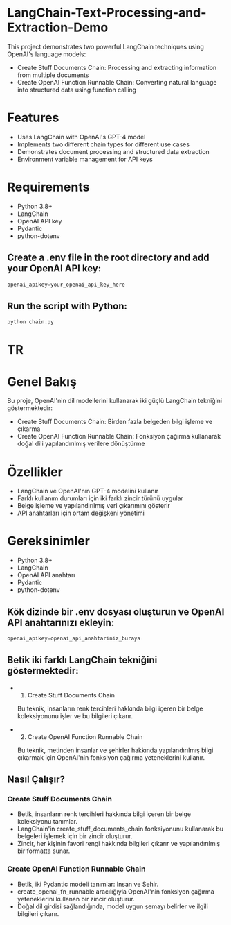 # LangChain-Text-Processing-and-Extraction-Demo
This project demonstrates two powerful LangChain techniques using OpenAI's language models:  
* Create Stuff Documents Chain: Processing and extracting information from multiple documents 
* Create OpenAI Function Runnable Chain: Converting natural language into structured data using function calling

# Features

* Uses LangChain with OpenAI's GPT-4 model
* Implements two different chain types for different use cases
* Demonstrates document processing and structured data extraction
* Environment variable management for API keys

# Requirements

* Python 3.8+
* LangChain
* OpenAI API key
* Pydantic
* python-dotenv

## Create a .env file in the root directory and add your OpenAI API key:
```python
openai_apikey=your_openai_api_key_here
````

## Run the script with Python:

```bash
python chain.py
```

# TR 
# Genel Bakış
Bu proje, OpenAI'nin dil modellerini kullanarak iki güçlü LangChain tekniğini göstermektedir:

* Create Stuff Documents Chain: Birden fazla belgeden bilgi işleme ve çıkarma
* Create OpenAI Function Runnable Chain: Fonksiyon çağırma kullanarak doğal dili yapılandırılmış verilere dönüştürme
  
# Özellikler

* LangChain ve OpenAI'nın GPT-4 modelini kullanır
* Farklı kullanım durumları için iki farklı zincir türünü uygular
* Belge işleme ve yapılandırılmış veri çıkarımını gösterir
* API anahtarları için ortam değişkeni yönetimi

# Gereksinimler

* Python 3.8+
* LangChain
* OpenAI API anahtarı
* Pydantic
* python-dotenv

## Kök dizinde bir .env dosyası oluşturun ve OpenAI API anahtarınızı ekleyin:

```python
openai_apikey=openai_api_anahtariniz_buraya
```
## Betik iki farklı LangChain tekniğini göstermektedir:

* 1. Create Stuff Documents Chain
     
   Bu teknik, insanların renk tercihleri hakkında bilgi içeren bir belge koleksiyonunu işler ve bu bilgileri çıkarır.


* 2. Create OpenAI Function Runnable Chain
     
  Bu teknik, metinden insanlar ve şehirler hakkında yapılandırılmış bilgi çıkarmak için OpenAI'nin fonksiyon çağırma yeteneklerini kullanır.


## Nasıl Çalışır?

### Create Stuff Documents Chain
* Betik, insanların renk tercihleri hakkında bilgi içeren bir belge koleksiyonu tanımlar.
* LangChain'in create_stuff_documents_chain fonksiyonunu kullanarak bu belgeleri işlemek için bir zincir oluşturur.
* Zincir, her kişinin favori rengi hakkında bilgileri çıkarır ve yapılandırılmış bir formatta sunar.

### Create OpenAI Function Runnable Chain
* Betik, iki Pydantic modeli tanımlar: Insan ve Sehir.
* create_openai_fn_runnable aracılığıyla OpenAI'nin fonksiyon çağırma yeteneklerini kullanan bir zincir oluşturur.
* Doğal dil girdisi sağlandığında, model uygun şemayı belirler ve ilgili bilgileri çıkarır.
